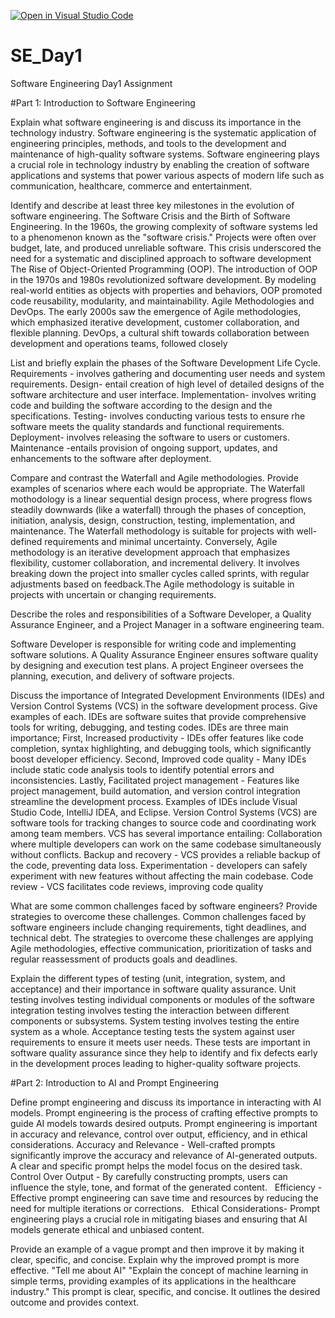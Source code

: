 [![Open in Visual Studio Code](https://classroom.github.com/assets/open-in-vscode-2e0aaae1b6195c2367325f4f02e2d04e9abb55f0b24a779b69b11b9e10269abc.svg)](https://classroom.github.com/online_ide?assignment_repo_id=15570973&assignment_repo_type=AssignmentRepo)
# SE_Day1
Software Engineering Day1 Assignment

#Part 1: Introduction to Software Engineering

Explain what software engineering is and discuss its importance in the technology industry.
Software engineering is the systematic application of engineering principles, methods, and tools to the development and maintenance of high-quality software systems. Software engineering plays a crucial role in technology industry by enabling the creation of software applications and systems that power various aspects of modern life such as communication, healthcare, commerce and entertainment.

Identify and describe at least three key milestones in the evolution of software engineering.
The Software Crisis and the Birth of Software Engineering. In the 1960s, the growing complexity of software systems led to a phenomenon known as the "software crisis." Projects were often over budget, late, and produced unreliable software. This crisis underscored the need for a systematic and disciplined approach to software development
The Rise of Object-Oriented Programming (OOP). The introduction of OOP in the 1970s and 1980s revolutionized software development. By modeling real-world entities as objects with properties and behaviors, OOP promoted code reusability, modularity, and maintainability.
Agile Methodologies and DevOps. The early 2000s saw the emergence of Agile methodologies, which emphasized iterative development, customer collaboration, and flexible planning. DevOps, a cultural shift towards collaboration between development and operations teams, followed closely

List and briefly explain the phases of the Software Development Life Cycle.
Requirements - involves gathering and documenting user needs and system requirements.
Design- entail creation of high level of detailed designs of the software architecture and user interface.
Implementation- involves writing code and building the software according to the design and the specifications.
Testing- involves conducting various tests to ensure rhe software meets the quality standards and functional requirements.
Deployment- involves releasing the software to users or customers.
Maintenance -entails provision of ongoing support, updates, and enhancements to the software after deployment.

Compare and contrast the Waterfall and Agile methodologies. Provide examples of scenarios where each would be appropriate.
The Waterfall mothodology is a linear sequential design process, where progress flows steadily downwards (like a waterfall) through the phases of conception, initiation, analysis, design, construction, testing, implementation, and maintenance. The Waterfall methodology is suitable for projects with well-defined requirements and minimal uncertainty. Conversely, Agile methodology is an iterative development approach that emphasizes flexibility, customer collaboration, and incremental delivery. It involves breaking down the project into smaller cycles called sprints, with regular adjustments based on feedback.The Agile methodology is suitable in projects with uncertain or changing requirements.

Describe the roles and responsibilities of a Software Developer, a Quality Assurance Engineer, and a Project Manager in a software engineering team.

Software Developer is responsible for writing code and implementing software solutions.
A Quality Assurance Engineer ensures software quality by designing and execution test plans.
A project Engineer oversees the planning, execution, and delivery of software projects.

Discuss the importance of Integrated Development Environments (IDEs) and Version Control Systems (VCS) in the software development process. Give examples of each.
IDEs are software suites that provide comprehensive tools for writing, debugging, and testing codes. IDEs are three main importance; First, Increased productivity - IDEs offer features like code completion, syntax highlighting, and debugging tools, which significantly boost developer efficiency. Second, Improved code quality - Many IDEs include static code analysis tools to identify potential errors and inconsistencies. Lastly, Facilitated project management - Features like project management, build automation, and version control integration streamline the development process.
Examples of IDEs include Visual Studio Code, IntelliJ IDEA, and Eclipse.
Version Control Systems (VCS) are software tools for tracking changes to source code and coordinating work among team members. 
VCS has several importance entailing:
Collaboration where multiple developers can work on the same codebase simultaneously without conflicts.
Backup and recovery - VCS provides a reliable backup of the code, preventing data loss.
Experimentation - developers can safely experiment with new features without affecting the main codebase.
Code review - VCS facilitates code reviews, improving code quality

What are some common challenges faced by software engineers? Provide strategies to overcome these challenges.
Common challenges faced by software engineers include changing requirements, tight deadlines, and technical debt.
The strategies to overcome these challenges are applying Agile methodologies, effective communication, prioritization of tasks and regular reassessment of products goals and deadlines.

Explain the different types of testing (unit, integration, system, and acceptance) and their importance in software quality assurance.
Unit testing involves testing individual components or modules of the software 
integration testing involves testing the interaction between different components or subsystems.
System testing  involves testing the entire system as a whole.
Acceptance testing tests the system against user requirements to ensure it meets user needs.
These tests are important in software quality assurance since they help to identify and fix defects early in the development proces leading to higher-quality software projects.

#Part 2: Introduction to AI and Prompt Engineering


Define prompt engineering and discuss its importance in interacting with AI models.
Prompt engineering is the process of crafting effective prompts to guide AI models towards desired outputs. 
Prompt engineering is important in accuracy and relevance, control over output, efficiency, and in ethical considerations.
Accuracy and Relevance - Well-crafted prompts significantly improve the accuracy and relevance of AI-generated outputs. A clear and specific prompt helps the model focus on the desired task.   
Control Over Output - By carefully constructing prompts, users can influence the style, tone, and format of the generated content.   
Efficiency - Effective prompt engineering can save time and resources by reducing the need for multiple iterations or corrections.   
Ethical Considerations- Prompt engineering plays a crucial role in mitigating biases and ensuring that AI models generate ethical and unbiased content.

Provide an example of a vague prompt and then improve it by making it clear, specific, and concise. Explain why the improved prompt is more effective.
"Tell me about AI"
"Explain the concept of machine learning in simple terms, providing examples of its applications in the healthcare industry."
This prompt is clear, specific, and concise. It outlines the desired outcome and provides context.
